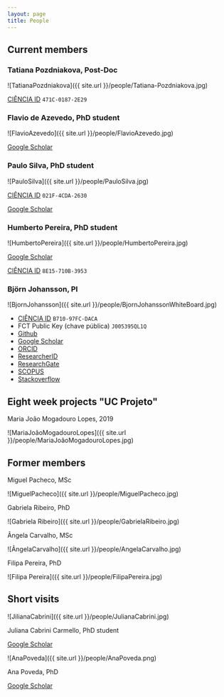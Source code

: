 ```yaml
---
layout: page
title: People
---
```


## Current members



### Tatiana Pozdniakova, Post-Doc

![TatianaPozdniakova]({{ site.url }}/people/Tatiana-Pozdniakova.jpg)

[CIÊNCIA ID](https://www.ciencia-id.pt) `471C-0187-2E29`



### Flavio de Azevedo, PhD student

![FlavioAzevedo]({{ site.url }}/people/FlavioAzevedo.jpg)

[Google Scholar](https://scholar.google.pt/citations?hl=en&user=lWjZURwAAAAJ&view_op=list_works&sortby=pubdate)


### Paulo Silva, PhD student

![PauloSilva]({{ site.url }}/people/PauloSilva.jpg)

[CIÊNCIA ID](https://www.ciencia-id.pt) `021F-4CDA-2630`

[Google Scholar](https://scholar.google.com/citations?hl=pt-PT&user=YMZQjhEAAAAJ&view_op=list_works&sortby=pubdate)



### Humberto Pereira, PhD student

![HumbertoPereira]({{ site.url }}/people/HumbertoPereira.jpg)

[Google Scholar](https://scholar.google.pt/citations?hl=en&user=v2htOOsAAAAJ&view_op=list_works&sortby=pubdate)

[CIÊNCIA ID](https://www.ciencia-id.pt) `8E15-710B-3953`



### Björn Johansson, PI

![BjornJohansson]({{ site.url }}/people/BjornJohanssonWhiteBoard.jpg)

- [CIÊNCIA ID](https://www.ciencia-id.pt) `B710-97FC-DACA`
- FCT Public Key (chave pública) `J005395QL1Q`
- [Github](https://github.com/BjornFJohansson)
- [Google Scholar](https://scholar.google.pt/citations?hl=en&user=7AiEuJ4AAAAJ&view_op=list_works&sortby=pubdate)
- [ORCID](http://orcid.org/0000-0002-7723-074X)
- [ResearcherID](http://www.researcherid.com/rid/A-3523-2012)
- [ResearchGate](https://www.researchgate.net/profile/Bjoern_Johansson4)
- [SCOPUS](https://www.scopus.com/authid/detail.uri?authorId=55984151300)
- [Stackoverflow](http://stackoverflow.com/users/2080368/bj%C3%B6rn-johansson)

## Eight week projects "UC Projeto"




Maria João Mogadouro Lopes, 2019

![MariaJoãoMogadouroLopes]({{ site.url }}/people/MariaJoãoMogadouroLopes.jpg)


## Former members

Miguel Pacheco, MSc

![MiguelPacheco]({{ site.url }}/people/MiguelPacheco.jpg)


Gabriela Ribeiro, PhD

![Gabriela Ribeiro]({{ site.url }}/people/GabrielaRibeiro.jpg)

Ângela Carvalho, MSc

![ÂngelaCarvalho]({{ site.url }}/people/AngelaCarvalho.jpg)

Filipa Pereira, PhD

![Filipa Pereira]({{ site.url }}/people/FilipaPereira.jpg)


## Short visits

![JilianaCabrini]({{ site.url }}/people/JulianaCabrini.jpg)

Juliana Cabrini Carmello, PhD student

[Google Scholar](https://scholar.google.com.br/citations?hl=pt-BR&user=4Nu2uwoAAAAJ&view_op=list_works&sortby=pubdate)

![AnaPoveda]({{ site.url }}/people/AnaPoveda.png)

Ana Poveda, PhD

[Google Scholar](https://scholar.google.com.br/citations?hl=pt-BR&user=e5EDaQ0AAAAJ&view_op=list_works&sortby=pubdate)
